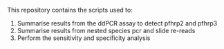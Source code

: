 This repository contains the scripts used to:
1.  Summarise results from the ddPCR assay to detect pfhrp2 and pfhrp3
2.  Summarise results from nested species pcr and slide re-reads
3.  Perform the sensitivity and specificity analysis
